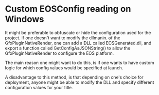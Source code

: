 # Custom EOSConfig reading on Windows

It might be preferable to obfuscate or hide the configuration used for the project.
If one doesn't want to modify the dllmanin. of the GfxPluginNativeRender, one can add a DLL
called EOSGenerated.dll, and export a function called GetConfigAsJSONString() to allow the GfxPluginNativeRender
to configure the EOS platform.

The main reason one might want to do this, is if one wants to have custom logic for which config values would be
specified at launch.

A disadvantage to this method, is that depending on one's choice for deployment, anyone might be able to modify the 
DLL and specify different configuration values for your title.
